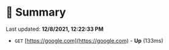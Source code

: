 # 📖 Summary
Last updated: **12/8/2021, 12:22:33 PM**

- `GET` [https://google.com](https://google.com) - **Up** (133ms)
